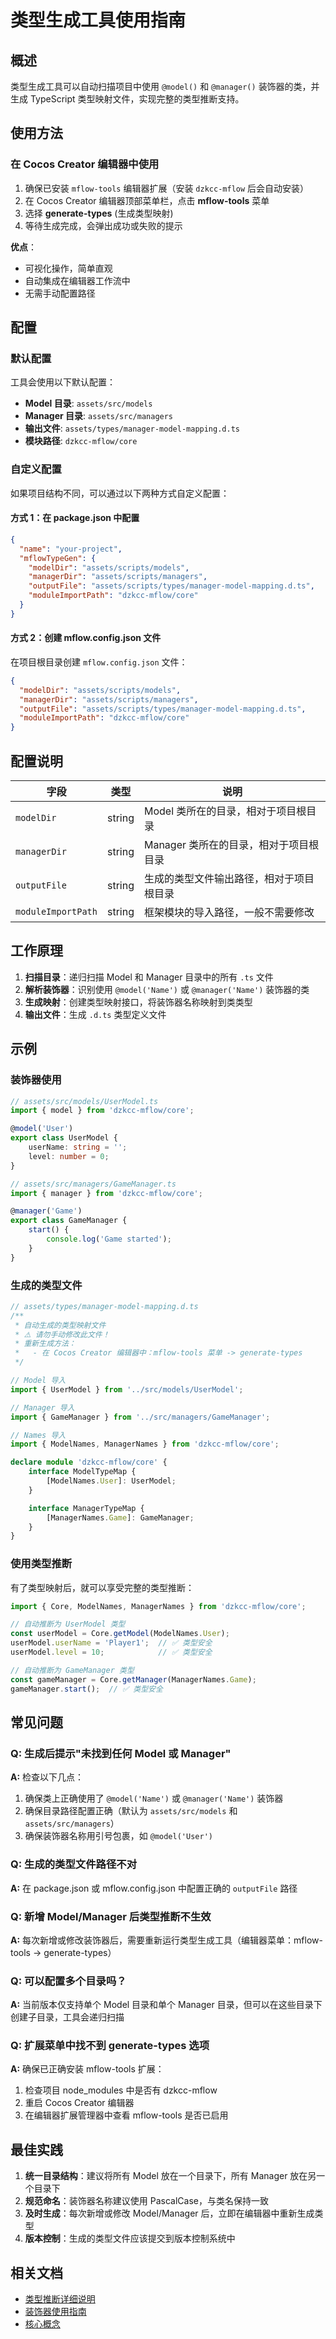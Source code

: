 # 类型生成工具使用指南

## 概述

类型生成工具可以自动扫描项目中使用 `@model()` 和 `@manager()` 装饰器的类，并生成 TypeScript 类型映射文件，实现完整的类型推断支持。

## 使用方法

### 在 Cocos Creator 编辑器中使用

1. 确保已安装 `mflow-tools` 编辑器扩展（安装 `dzkcc-mflow` 后会自动安装）
2. 在 Cocos Creator 编辑器顶部菜单栏，点击 **mflow-tools** 菜单
3. 选择 **generate-types** (生成类型映射)
4. 等待生成完成，会弹出成功或失败的提示

**优点**：
- 可视化操作，简单直观
- 自动集成在编辑器工作流中
- 无需手动配置路径

## 配置

### 默认配置

工具会使用以下默认配置：

- **Model 目录**: `assets/src/models`
- **Manager 目录**: `assets/src/managers`
- **输出文件**: `assets/types/manager-model-mapping.d.ts`
- **模块路径**: `dzkcc-mflow/core`

### 自定义配置

如果项目结构不同，可以通过以下两种方式自定义配置：

#### 方式 1：在 package.json 中配置

```json
{
  "name": "your-project",
  "mflowTypeGen": {
    "modelDir": "assets/scripts/models",
    "managerDir": "assets/scripts/managers",
    "outputFile": "assets/scripts/types/manager-model-mapping.d.ts",
    "moduleImportPath": "dzkcc-mflow/core"
  }
}
```

#### 方式 2：创建 mflow.config.json 文件

在项目根目录创建 `mflow.config.json` 文件：

```json
{
  "modelDir": "assets/scripts/models",
  "managerDir": "assets/scripts/managers",
  "outputFile": "assets/scripts/types/manager-model-mapping.d.ts",
  "moduleImportPath": "dzkcc-mflow/core"
}
```

## 配置说明

| 字段 | 类型 | 说明 |
|------|------|------|
| `modelDir` | string | Model 类所在的目录，相对于项目根目录 |
| `managerDir` | string | Manager 类所在的目录，相对于项目根目录 |
| `outputFile` | string | 生成的类型文件输出路径，相对于项目根目录 |
| `moduleImportPath` | string | 框架模块的导入路径，一般不需要修改 |

## 工作原理

1. **扫描目录**：递归扫描 Model 和 Manager 目录中的所有 `.ts` 文件
2. **解析装饰器**：识别使用 `@model('Name')` 或 `@manager('Name')` 装饰器的类
3. **生成映射**：创建类型映射接口，将装饰器名称映射到类类型
4. **输出文件**：生成 `.d.ts` 类型定义文件

## 示例

### 装饰器使用

```typescript
// assets/src/models/UserModel.ts
import { model } from 'dzkcc-mflow/core';

@model('User')
export class UserModel {
    userName: string = '';
    level: number = 0;
}
```

```typescript
// assets/src/managers/GameManager.ts
import { manager } from 'dzkcc-mflow/core';

@manager('Game')
export class GameManager {
    start() {
        console.log('Game started');
    }
}
```

### 生成的类型文件

```typescript
// assets/types/manager-model-mapping.d.ts
/**
 * 自动生成的类型映射文件
 * ⚠️ 请勿手动修改此文件！
 * 重新生成方法：
 *   - 在 Cocos Creator 编辑器中：mflow-tools 菜单 -> generate-types
 */

// Model 导入
import { UserModel } from '../src/models/UserModel';

// Manager 导入
import { GameManager } from '../src/managers/GameManager';

// Names 导入
import { ModelNames, ManagerNames } from 'dzkcc-mflow/core';

declare module 'dzkcc-mflow/core' {
    interface ModelTypeMap {
        [ModelNames.User]: UserModel;
    }

    interface ManagerTypeMap {
        [ManagerNames.Game]: GameManager;
    }
}
```

### 使用类型推断

有了类型映射后，就可以享受完整的类型推断：

```typescript
import { Core, ModelNames, ManagerNames } from 'dzkcc-mflow/core';

// 自动推断为 UserModel 类型
const userModel = Core.getModel(ModelNames.User);
userModel.userName = 'Player1';  // ✅ 类型安全
userModel.level = 10;            // ✅ 类型安全

// 自动推断为 GameManager 类型
const gameManager = Core.getManager(ManagerNames.Game);
gameManager.start();  // ✅ 类型安全
```

## 常见问题

### Q: 生成后提示"未找到任何 Model 或 Manager"

**A:** 检查以下几点：
1. 确保类上正确使用了 `@model('Name')` 或 `@manager('Name')` 装饰器
2. 确保目录路径配置正确（默认为 `assets/src/models` 和 `assets/src/managers`）
3. 确保装饰器名称用引号包裹，如 `@model('User')`

### Q: 生成的类型文件路径不对

**A:** 在 package.json 或 mflow.config.json 中配置正确的 `outputFile` 路径

### Q: 新增 Model/Manager 后类型推断不生效

**A:** 每次新增或修改装饰器后，需要重新运行类型生成工具（编辑器菜单：mflow-tools -> generate-types）

### Q: 可以配置多个目录吗？

**A:** 当前版本仅支持单个 Model 目录和单个 Manager 目录，但可以在这些目录下创建子目录，工具会递归扫描

### Q: 扩展菜单中找不到 generate-types 选项

**A:** 确保已正确安装 mflow-tools 扩展：
1. 检查项目 node_modules 中是否有 dzkcc-mflow
2. 重启 Cocos Creator 编辑器
3. 在编辑器扩展管理器中查看 mflow-tools 是否已启用

## 最佳实践

1. **统一目录结构**：建议将所有 Model 放在一个目录下，所有 Manager 放在另一个目录下
2. **规范命名**：装饰器名称建议使用 PascalCase，与类名保持一致
3. **及时生成**：每次新增或修改 Model/Manager 后，立即在编辑器中重新生成类型
4. **版本控制**：生成的类型文件应该提交到版本控制系统中

## 相关文档

- [类型推断详细说明](./TYPE_INFERENCE.md)
- [装饰器使用指南](./DECORATORS.md)
- [核心概念](./CORE_CONCEPTS.md)

